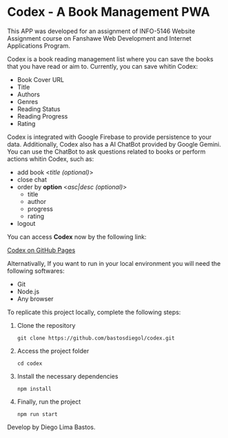 # Codex - A Book Management PWA

This APP was developed for an assignment of INFO-5146 Website Assignment course on Fanshawe Web Development and Internet Applications Program.

Codex is a book reading management list where you can save the books that you have read or aim to. Currently, you can save whitin Codex:

- Book Cover URL
- Title
- Authors
- Genres
- Reading Status
- Reading Progress
- Rating

Codex is integrated with Google Firebase to provide persistence to your data. Additionally, Codex also has a AI ChatBot provided by Google Gemini. You can use the ChatBot to ask questions related to books or perform actions whitin Codex, such as:

- add book <_title (optional)_>
- close chat
- order by **option** <_asc|desc (optional)_>
  - title
  - author
  - progress
  - rating
- logout

You can access **Codex** now by the following link:

[Codex on GitHub Pages](https://bastosdiegol.github.io/codex/)

Alternativally, If you want to run in your local environment you will need the following softwares:

- Git
- Node.js
- Any browser

To replicate this project locally, complete the following steps:

1. Clone the repository

   `git clone https://github.com/bastosdiegol/codex.git`

2. Access the project folder

   `cd codex`

3. Install the necessary dependencies

   `npm install`

4. Finally, run the project

   `npm run start`

Develop by Diego Lima Bastos.
